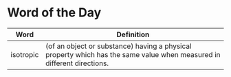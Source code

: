 # Word of the Day

|Word|Definition|
|---|---|
|isotropic|(of an object or substance) having a physical property which has the same value when measured in different directions.|
